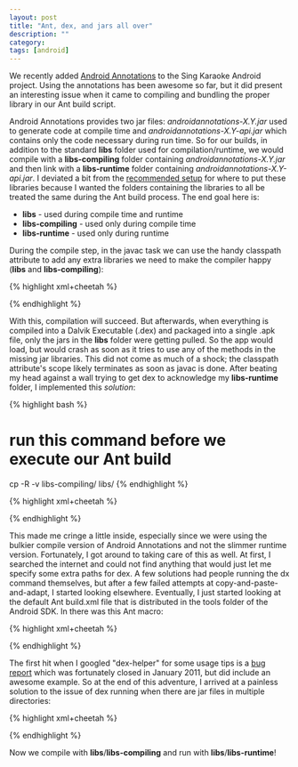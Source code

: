 ```yaml
---
layout: post
title: "Ant, dex, and jars all over"
description: ""
category: 
tags: [android]
---
```


We recently added [Android Annotations](http://androidannotations.org/) to the Sing Karaoke Android project. Using the annotations has been awesome so far, but it did present an interesting issue when it came to compiling and bundling the proper library in our Ant build script.

<!--break-->

Android Annotations provides two jar files: *androidannotations-X.Y.jar* used to generate code at compile time and *androidannotations-X.Y-api.jar* which contains only the code necessary during run time. So for our builds, in addition to the standard **libs** folder used for compilation/runtime, we would compile with a **libs-compiling** folder containing *androidannotations-X.Y.jar* and then link with a **libs-runtime** folder containing *androidannotations-X.Y-api.jar*. I deviated a bit from the [recommended setup](https://github.com/excilys/androidannotations/wiki/Building-Project-Ant) for where to put these libraries because I wanted the folders containing the libraries to all be treated the same during the Ant build process. The end goal here is:
* **libs** - used during compile time and runtime
* **libs-compiling** - used only during compile time
* **libs-runtime** - used only during runtime

During the compile step, in the javac task we can use the handy classpath attribute to add any extra libraries we need to make the compiler happy (**libs** and **libs-compiling**):

{% highlight xml+cheetah %}
<!-- include all libraries needed for compilation -->
<fileset dir="libs" includes="*.jar"/>
<fileset dir="libs-compiling" includes="*.jar"/>
{% endhighlight %}

With this, compilation will succeed. But afterwards, when everything is compiled into a Dalvik Executable (.dex) and packaged into a single .apk file, only the jars in the **libs** folder were getting pulled. So the app would load, but would crash as soon as it tries to use any of the methods in the missing jar libraries. This did not come as much of a shock; the classpath attribute's scope likely terminates as soon as javac is done. After beating my head against a wall trying to get dex to acknowledge my **libs-runtime** folder, I implemented this *solution*:
  
{% highlight bash %}
# run this command before we execute our Ant build
cp -R -v libs-compiling/ libs/
{% endhighlight %}

{% highlight xml+cheetah %}
<!-- TODO fix dex step so we can do this properly -->
<!-- include all libraries needed for compilation -->
<!-- <fileset dir="libs-compiling" includes="*.jar"/> -->

<fileset dir="libs" includes="*.jar"/>
{% endhighlight %}

This made me cringe a little inside, especially since we were using the bulkier compile version of Android Annotations and not the slimmer runtime version. Fortunately, I got around to taking care of this as well. At first, I searched the internet and could not find anything that would just let me specify some extra paths for dex. A few solutions had people running the dx command themselves, but after a few failed attempts at copy-and-paste-and-adapt, I started looking elsewhere. Eventually, I just started looking at the default Ant build.xml file that is distributed in the tools folder of the Android SDK. In there was this Ant macro:

{% highlight xml+cheetah %}
<!-- Configurable macro, which allows to pass as parameters output directory,
     output dex filename and external libraries to dex (optional) -->
<macrodef name="dex-helper">
{% endhighlight %}

The first hit when I googled "dex-helper" for some usage tips is a [bug report](https://code.google.com/p/android/issues/detail?id=13091) which was fortunately closed in January 2011, but did include an awesome example. So at the end of this adventure, I arrived at a painless solution to the issue of dex running when there are jar files in multiple directories:

{% highlight xml+cheetah %}
<target name="-post-compile">
  <echo message="Adding external libs to dex lib path via dex-helper"/>

  <dex-helper>
    <external-libs>
      <fileset dir="libs-runtime" includes="*.jar"/>
      <!-- no need to add "libs" as dex already adds it -->
    </external-libs>
  </dex-helper>
</target>
{% endhighlight %}

Now we compile with **libs**/**libs-compiling** and run with **libs**/**libs-runtime**!